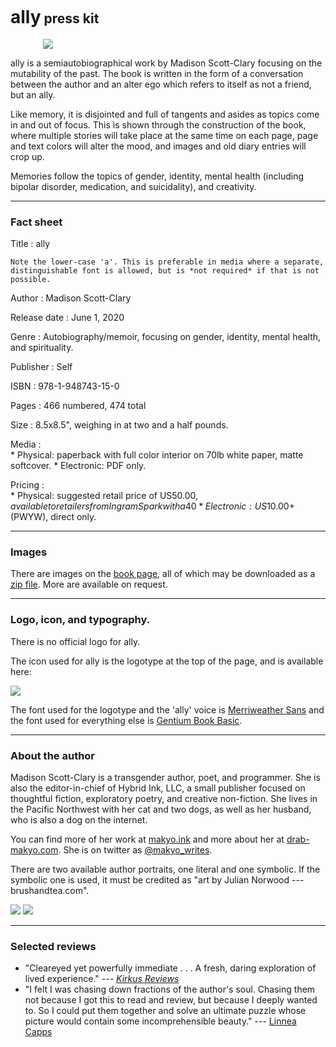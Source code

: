 ---
---

## <span class="ally-font" style="font-size: 21pt;">ally</span> press kit

<img src="/book/physical/01-front.s.jpg" style="max-width: 400px; display: block; margin: 0 auto" />

<span class="ally-font">ally</span> is a semiautobiographical work by Madison Scott-Clary focusing on the mutability of the past. The book is written in the form of a conversation between the author and an alter ego which refers to itself as not a friend, but an ally.

Like memory, it is disjointed and full of tangents and asides as topics come in and out of focus. This is shown through the construction of the book, where multiple stories will take place at the same time on each page, page and text colors will alter the mood, and images and old diary entries will crop up.

Memories follow the topics of gender, identity, mental health (including bipolar disorder, medication, and suicidality), and creativity.

-----

### Fact sheet

Title
:   <span class="ally-font">ally</span>

    Note the lower-case 'a'. This is preferable in media where a separate, distinguishable font is allowed, but is *not required* if that is not possible.

Author
:   Madison Scott-Clary

Release date
:   June 1, 2020

Genre
:   Autobiography/memoir, focusing on gender, identity, mental health, and spirituality.

Publisher
:   Self

ISBN
:   978-1-948743-15-0

Pages
:   466 numbered, 474 total

Size
:   8.5x8.5", weighing in at two and a half pounds.

Media
:  
    * Physical: paperback with full color interior on 70lb white paper, matte softcover.
    * Electronic: PDF only.

Pricing
:  
    * Physical: suggested retail price of US$50.00, available to retailers from IngramSpark with a 40% discount.
    * Electronic: US$10.00+ (PWYW), direct only.

-----

### Images

There are images on the [book page](/book), all of which may be downloaded as a [zip file](/book.zip). More are available on request.

-----

### Logo, icon, and typography.

There is no official logo for <span class="ally-font">ally</span>.

The icon used for ally is the logotype at the top of the page, and is available here:

[<img src="/og-logo.png" style="width: auto" />](/og-logo.png)

The font used for the logotype and the 'ally' voice is [Merriweather Sans](http://sorkintype.com/fonts.html#mws) and the font used for everything else is [Gentium Book Basic](https://software.sil.org/gentium/).

-----

### About the author

Madison Scott-Clary is a transgender author, poet, and programmer. She is also the editor-in-chief of Hybrid Ink, LLC, a small publisher focused on thoughtful fiction, exploratory poetry, and creative non-fiction. She lives in the Pacific Northwest with her cat and two dogs, as well as her husband, who is also a dog on the internet.

You can find more of her work at [makyo.ink](https://makyo.ink) and more about her at [drab-makyo.com](https://drab-makyo.com). She is on twitter as [@makyo_writes](https://twitter.com/makyo_writes).

There are two available author portraits, one literal and one symbolic. If the symbolic one is used, it must be credited as "art by Julian Norwood --- brushandtea.com".

[<img src="https://drab-makyo.com/scraps/self/ia-headshot-s.jpg" style="width: auto; max-width: 450px" />](https://drab-makyo.com/scraps/self/ia-headshot.jpg) [<img src="https://drab-makyo.com/commissions/by-character/makyo/cadmiumtea--MurderYourDarlingssm--makyo--G.jpg" style="width: auto; max-width: 450px" />](https://drab-makyo.com/commissions/by-character/makyo/cadmiumtea--MurderYourDarlingssm--makyo--G.jpg)

-----

### Selected reviews

* "Cleareyed yet powerfully immediate . . . A fresh, daring exploration of lived experience." --- [*Kirkus Reviews*](https://www.kirkusreviews.com/book-reviews/madison-scott-clary/allyC/)
* "I felt I was chasing down fractions of the author's soul. Chasing them not because I got this to read and review, but because I deeply wanted to. So I could put them together and solve an ultimate puzzle whose picture would contain some incomprehensible beauty." --- [Linnea Capps](https://www.goodreads.com/review/show/3236700737?book_show_action=true)

